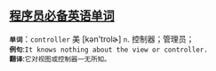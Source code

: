 <a href="#top" id="top"> 程序员必备英语单词</a>
----
**`单词`**：`controller` 美 [kən'trolɚ] `n`. 控制器；管理员；<br/>
**`例句`**:`It knows nothing about the view or controller.` <br/>
**`翻译`**:`它对视图或控制器一无所知。`
